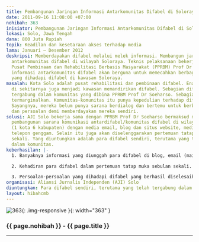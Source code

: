 ```yaml
---
title: Pembangunan Jaringan Informasi Antarkomunitas Difabel di Soloraya
date: 2011-09-16 11:08:00 +07:00
nohibah: 363
inisiator: Pembangunan Jaringan Informasi Antarkomunitas Difabel di Soloraya
lokasi: Solo, Jawa Tengah
dana: 800 Juta Rupiah
topik: Keadilan dan kesetaraan akses terhadap media
lama: Januari – Desember 2012
deskripsi: Memberdayakan difabel melalui melek informasi. Membangun jaringan informasi
  antarkomunitas difabel di wilayah Soloraya. Teknis pelaksanaan bekerjasama dengan
  Pusat Pembinaan dan Rehabilitasi Berbasis Masyarakat (PPRBM) Prof Dr Soeharso. Jaringan
  informasi antarkomunitas difabel akan berguna untuk memecahkan berbagai persoalan
  yang dihadapi difabel di kawasan Soloraya.
masalah: Kota Solo adalah pusat rehabilitasi dan pembinaan difabel. Enam kabupaten
  di sekitarnya juga menjadi kawasan memandirikan difabel. Sebagian difabel telah
  tergabung dalam komunitas yang dibina PPRBM Prof Dr Soeharso. Sebagian lainnya hidup
  termarginalkan. Komunitas-komunitas itu punya kepedulian terhadap difabel marginal.
  Sayangnya, mereka belum punya sarana berdialog dan bertemu untuk berbagi cerita
  dan persoalan demi memberdayakan mereka sendiri.
solusi: AJI Solo bekerja sama dengan PPRBM Prof Dr Soeharso bermaksud memfasilitasi
  pembangunan sarana komunikasi antardifabel/komunitas difabel di wilayah Soloraya
  (1 kota 6 kabupaten) dengan media email, blog dan situs website, media sosial dan
  telepon genggam. Selain itu juga akan diselenggarakan pertemuan tatap muka sebulan
  sekali. Yang diuntungkan adalah para difabel sendiri, terutama yang telah tergabung
  dalam komunitas.
keberhasilan: |-
  1. Banyaknya informasi yang diunggah para difabel di blog, email (mailing list), situs, media sosial dan nomor khusus telepon genggam.

  2. Kehadiran para difabel dalam pertemuan tatap muka sebulan sekali.

  3. Persoalan-persoalan yang dihadapi difabel yang berhasil diselesaikan bersama dalam jaringan komunitas ini.
organisasi: Aliansi Jurnalis Independen (AJI) Solo
diuntungkan: Para difabel sendiri, terutama yang telah tergabung dalam komunitas
layout: hibahcmb
---
```


![363](/static/img/hibahcmb/363.png){: .img-responsive }{: width="363" }

### {{ page.nohibah }} - {{ page.title }}

---
